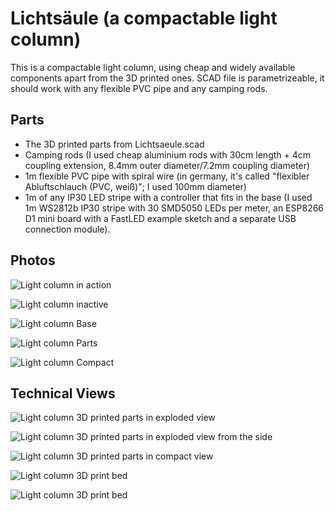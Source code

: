 # Lichtsäule (a compactable light column)

This is a compactable light column, using cheap and widely available
components apart from the 3D printed ones. SCAD file is parametrizeable,
it should work with any flexible PVC pipe and any camping rods.

## Parts

* The 3D printed parts from Lichtsaeule.scad
* Camping rods (I used cheap aluminium rods with 30cm length + 4cm
    coupling extension, 8.4mm outer diameter/7.2mm coupling diameter)
* 1m flexible PVC pipe with spiral wire (in germany, it's called
    "flexibler Abluftschlauch (PVC, weiß)"; I used 100mm diameter)
* 1m of any IP30 LED stripe with a controller that fits in the base
    (I used 1m WS2812b IP30 stripe with 30 SMD5050 LEDs per meter, an
    ESP8266 D1 mini board with a FastLED example sketch and a separate
    USB connection module).

## Photos

![Light column in action](assets/Lichtsaeule_in_action.jpg)

![Light column inactive](assets/Lichtsaeule_inactive.jpg)

![Light column Base](assets/Lichtsaeule_base_view.jpg)

![Light column Parts](assets/Lichtsaeule_parts.jpg)

![Light column Compact](assets/Lichtsaeule_compact.jpg)

## Technical Views

![Light column 3D printed parts in exploded view](assets/Lichtsaeule_exploded_birdseye.png)

![Light column 3D printed parts in exploded view from the side](assets/Lichtsaeule_exploded_sideview.png)

![Light column 3D printed parts in compact view](assets/Lichtsaeule_compact_birdseye.png)

![Light column 3D print bed](assets/Lichtsaeule_print_birdseye.png)

![Light column 3D print bed](assets/Lichtsaeule_print_sideview.png)

